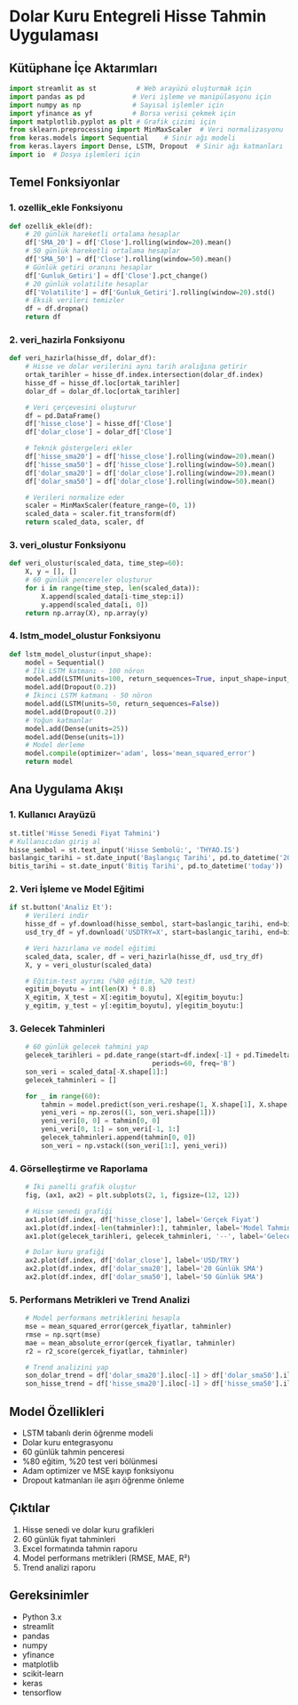 # Dolar Kuru Entegreli Hisse Tahmin Uygulaması

## Kütüphane İçe Aktarımları

```python
import streamlit as st          # Web arayüzü oluşturmak için
import pandas as pd            # Veri işleme ve manipülasyonu için
import numpy as np             # Sayısal işlemler için
import yfinance as yf          # Borsa verisi çekmek için
import matplotlib.pyplot as plt # Grafik çizimi için
from sklearn.preprocessing import MinMaxScaler  # Veri normalizasyonu
from keras.models import Sequential    # Sinir ağı modeli
from keras.layers import Dense, LSTM, Dropout  # Sinir ağı katmanları
import io  # Dosya işlemleri için
```

## Temel Fonksiyonlar

### 1. ozellik_ekle Fonksiyonu

```python
def ozellik_ekle(df):
    # 20 günlük hareketli ortalama hesaplar
    df['SMA_20'] = df['Close'].rolling(window=20).mean()
    # 50 günlük hareketli ortalama hesaplar
    df['SMA_50'] = df['Close'].rolling(window=50).mean()
    # Günlük getiri oranını hesaplar
    df['Gunluk_Getiri'] = df['Close'].pct_change()
    # 20 günlük volatilite hesaplar
    df['Volatilite'] = df['Gunluk_Getiri'].rolling(window=20).std()
    # Eksik verileri temizler
    df = df.dropna()
    return df
```

### 2. veri_hazirla Fonksiyonu

```python
def veri_hazirla(hisse_df, dolar_df):
    # Hisse ve dolar verilerini aynı tarih aralığına getirir
    ortak_tarihler = hisse_df.index.intersection(dolar_df.index)
    hisse_df = hisse_df.loc[ortak_tarihler]
    dolar_df = dolar_df.loc[ortak_tarihler]

    # Veri çerçevesini oluşturur
    df = pd.DataFrame()
    df['hisse_close'] = hisse_df['Close']
    df['dolar_close'] = dolar_df['Close']

    # Teknik göstergeleri ekler
    df['hisse_sma20'] = df['hisse_close'].rolling(window=20).mean()
    df['hisse_sma50'] = df['hisse_close'].rolling(window=50).mean()
    df['dolar_sma20'] = df['dolar_close'].rolling(window=20).mean()
    df['dolar_sma50'] = df['dolar_close'].rolling(window=50).mean()

    # Verileri normalize eder
    scaler = MinMaxScaler(feature_range=(0, 1))
    scaled_data = scaler.fit_transform(df)
    return scaled_data, scaler, df
```

### 3. veri_olustur Fonksiyonu

```python
def veri_olustur(scaled_data, time_step=60):
    X, y = [], []
    # 60 günlük pencereler oluşturur
    for i in range(time_step, len(scaled_data)):
        X.append(scaled_data[i-time_step:i])
        y.append(scaled_data[i, 0])
    return np.array(X), np.array(y)
```

### 4. lstm_model_olustur Fonksiyonu

```python
def lstm_model_olustur(input_shape):
    model = Sequential()
    # İlk LSTM katmanı - 100 nöron
    model.add(LSTM(units=100, return_sequences=True, input_shape=input_shape))
    model.add(Dropout(0.2))
    # İkinci LSTM katmanı - 50 nöron
    model.add(LSTM(units=50, return_sequences=False))
    model.add(Dropout(0.2))
    # Yoğun katmanlar
    model.add(Dense(units=25))
    model.add(Dense(units=1))
    # Model derleme
    model.compile(optimizer='adam', loss='mean_squared_error')
    return model
```

## Ana Uygulama Akışı

### 1. Kullanıcı Arayüzü

```python
st.title('Hisse Senedi Fiyat Tahmini')
# Kullanıcıdan giriş al
hisse_sembol = st.text_input('Hisse Sembolü:', 'THYAO.IS')
baslangic_tarihi = st.date_input('Başlangıç Tarihi', pd.to_datetime('2018-01-01'))
bitis_tarihi = st.date_input('Bitiş Tarihi', pd.to_datetime('today'))
```

### 2. Veri İşleme ve Model Eğitimi

```python
if st.button('Analiz Et'):
    # Verileri indir
    hisse_df = yf.download(hisse_sembol, start=baslangic_tarihi, end=bitis_tarihi)
    usd_try_df = yf.download('USDTRY=X', start=baslangic_tarihi, end=bitis_tarihi)

    # Veri hazırlama ve model eğitimi
    scaled_data, scaler, df = veri_hazirla(hisse_df, usd_try_df)
    X, y = veri_olustur(scaled_data)

    # Eğitim-test ayrımı (%80 eğitim, %20 test)
    egitim_boyutu = int(len(X) * 0.8)
    X_egitim, X_test = X[:egitim_boyutu], X[egitim_boyutu:]
    y_egitim, y_test = y[:egitim_boyutu], y[egitim_boyutu:]
```

### 3. Gelecek Tahminleri

```python
    # 60 günlük gelecek tahmini yap
    gelecek_tarihleri = pd.date_range(start=df.index[-1] + pd.Timedelta(days=1),
                                    periods=60, freq='B')
    son_veri = scaled_data[-X.shape[1]:]
    gelecek_tahminleri = []

    for _ in range(60):
        tahmin = model.predict(son_veri.reshape(1, X.shape[1], X.shape[2]))
        yeni_veri = np.zeros((1, son_veri.shape[1]))
        yeni_veri[0, 0] = tahmin[0, 0]
        yeni_veri[0, 1:] = son_veri[-1, 1:]
        gelecek_tahminleri.append(tahmin[0, 0])
        son_veri = np.vstack((son_veri[1:], yeni_veri))
```

### 4. Görselleştirme ve Raporlama

```python
    # İki panelli grafik oluştur
    fig, (ax1, ax2) = plt.subplots(2, 1, figsize=(12, 12))

    # Hisse senedi grafiği
    ax1.plot(df.index, df['hisse_close'], label='Gerçek Fiyat')
    ax1.plot(df.index[-len(tahminler):], tahminler, label='Model Tahmini')
    ax1.plot(gelecek_tarihleri, gelecek_tahminleri, '--', label='Gelecek Tahmini')

    # Dolar kuru grafiği
    ax2.plot(df.index, df['dolar_close'], label='USD/TRY')
    ax2.plot(df.index, df['dolar_sma20'], label='20 Günlük SMA')
    ax2.plot(df.index, df['dolar_sma50'], label='50 Günlük SMA')
```

### 5. Performans Metrikleri ve Trend Analizi

```python
    # Model performans metriklerini hesapla
    mse = mean_squared_error(gercek_fiyatlar, tahminler)
    rmse = np.sqrt(mse)
    mae = mean_absolute_error(gercek_fiyatlar, tahminler)
    r2 = r2_score(gercek_fiyatlar, tahminler)

    # Trend analizini yap
    son_dolar_trend = df['dolar_sma20'].iloc[-1] > df['dolar_sma50'].iloc[-1]
    son_hisse_trend = df['hisse_sma20'].iloc[-1] > df['hisse_sma50'].iloc[-1]
```

## Model Özellikleri

- LSTM tabanlı derin öğrenme modeli
- Dolar kuru entegrasyonu
- 60 günlük tahmin penceresi
- %80 eğitim, %20 test veri bölünmesi
- Adam optimizer ve MSE kayıp fonksiyonu
- Dropout katmanları ile aşırı öğrenme önleme

## Çıktılar

1. Hisse senedi ve dolar kuru grafikleri
2. 60 günlük fiyat tahminleri
3. Excel formatında tahmin raporu
4. Model performans metrikleri (RMSE, MAE, R²)
5. Trend analizi raporu

## Gereksinimler

- Python 3.x
- streamlit
- pandas
- numpy
- yfinance
- matplotlib
- scikit-learn
- keras
- tensorflow
